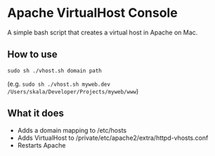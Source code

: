 Apache VirtualHost Console
==========================
A simple bash script that creates a virtual host in Apache on Mac.

How to use
----------
``sudo sh ./vhost.sh domain path``

(e.g. ``sudo sh ./vhost.sh myweb.dev /Users/skala/Developer/Projects/myweb/www``)

What it does
------------
- Adds a domain mapping to /etc/hosts
- Adds VirtualHost to /private/etc/apache2/extra/httpd-vhosts.conf
- Restarts Apache